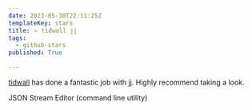 ```yaml
---
date: 2023-05-30T22:11:25Z
templateKey: stars
title: ⭐ tidwall jj
tags:
  - github-stars
published: True

---
```


[tidwall](https://github.com/tidwall) has done a fantastic job with [jj](https://github.com/tidwall/jj). Highly recommend taking a look.

JSON Stream Editor (command line utility)
